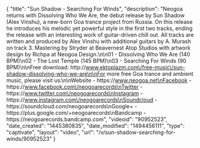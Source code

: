 {
    "title": "Sun Shadow - Searching For Winds",
    "description": "Neogoa returns with Dissolving Who We Are, the debut release by Sun Shadow (Alex Vinshu), a new-born Goa trance project from Russia. On this release he introduces his melodic yet powerful style in the first two tracks, ending the release with an interesting work of guitar-driven chill out. All tracks are written and produced by Alex Vinshu with additional guitars by A. Murash on track 3. Mastering by Stryder at Beavernest Atop Studios with artwork design by Richpa at Neogoa Design.\n\n01 - Dissolving Who We Are (140 BPM)\n02 - The Lost Temple (145 BPM)\n03 - Searching For Winds (90 BPM)\n\nFree download: http:\/\/www.ektoplazm.com\/free-music\/sun-shadow-dissolving-who-we-are\n\nFor more free Goa trance and ambient music, please visit us:\n\nWebsite - https:\/\/www.neogoa.net\nFacebook - https:\/\/www.facebook.com\/neogoarecords\nTwitter - https:\/\/www.twitter.com\/neogoarecords\nInstagram - https:\/\/www.instagram.com\/neogoarecords\nSoundcloud - https:\/\/soundcloud.com\/neogoarecords\nGoogle+ - https:\/\/plus.google.com\/+neogoarecords\nBandcamp - https:\/\/neogoarecords.bandcamp.com",
    "videoid": "90952523",
    "date_created": "1445380835",
    "date_modified": "1494456111",
    "type": "captivate",
    "layout": "video",
    "url": "\/v\/sun-shadow-searching-for-winds\/90952523"
}